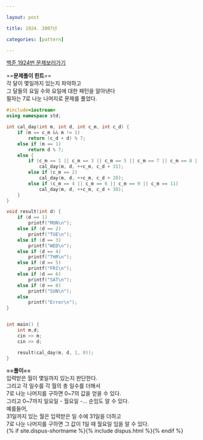 ```yaml
---

layout: post

title: 1924. 2007년

categories: [pattern]

---
```


[백준 1924번 문제보러가기](https://www.acmicpc.net/problem/1924)

==**문제풀이 힌트**==<br>
각 달이 몇일까지 있는지 파악하고<br>
그 달들의 요일 수와 요일에 대한 패턴을 알아낸다<br>
필자는 7로 나눈 나머지로 문제를 풀었다.<br>

```cpp
#include<iostream>
using namespace std;

int cal_day(int m, int d, int c_m, int c_d) {
	if (m == c_m && m != 1)
		return (c_d + d) % 7;
	else if (m == 1)
		return d % 7;
	else {
		if (c_m == 1 || c_m == 3 || c_m == 5 || c_m == 7 || c_m == 8 || c_m == 10 || c_m == 12)
			cal_day(m, d, ++c_m, c_d + 31);
		else if (c_m == 2)
			cal_day(m, d, ++c_m, c_d + 28);
		else if (c_m == 4 || c_m == 6 || c_m == 9 || c_m == 11)
			cal_day(m, d, ++c_m, c_d + 30);
	}
}

void result(int d) {
	if (d == 1)
		printf("MON\n");
	else if (d == 2)
		printf("TUE\n");
	else if (d == 3)
		printf("WED\n");
	else if (d == 4)
		printf("THR\n");
	else if (d == 5)
		printf("FRI\n");
	else if (d == 6)
		printf("SAT\n");
	else if (d == 0)
		printf("SUN\n");
	else
		printf("Error\n");
}


int main() {
	int m,d;
	cin >> m;
	cin >> d;

	result(cal_day(m, d, 1, 0));
}
```

**==풀이==**<br>
입력받은 월이 몇일까지 있는지 판단한다.<br>
그리고 각 일수를 각 월의 총 일수를 더해서<br>
7로 나눈 나머지를 구하면 0~7의 값을 얻을 수 있다.<br>
그리고 0~7까지 일요일 - 월요일 -... 순임도 알 수 있다.<br>
예를들어,<br>
31일까지 있는 월은 입력받은 일 수에 31일을 더하고<br>
7로 나눈 나머지를 구하면 그 값이 1일 때 월요일 임을 알 수 있다.<br>
{% if site.dispus-shortname %}{% include dispus.html %}{% endif %}